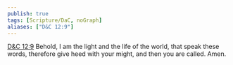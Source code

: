 ```yaml
---
publish: true
tags: [Scripture/DaC, noGraph]
aliases: ["D&C 12:9"]
---
```

[D&C 12:9](https://churchofjesuschrist.org/study/scriptures/dc-testament/dc/12?lang=eng&id=p9#p9) Behold, I am the light and the life of the world, that speak these words, therefore give heed with your might, and then you are called. Amen.





